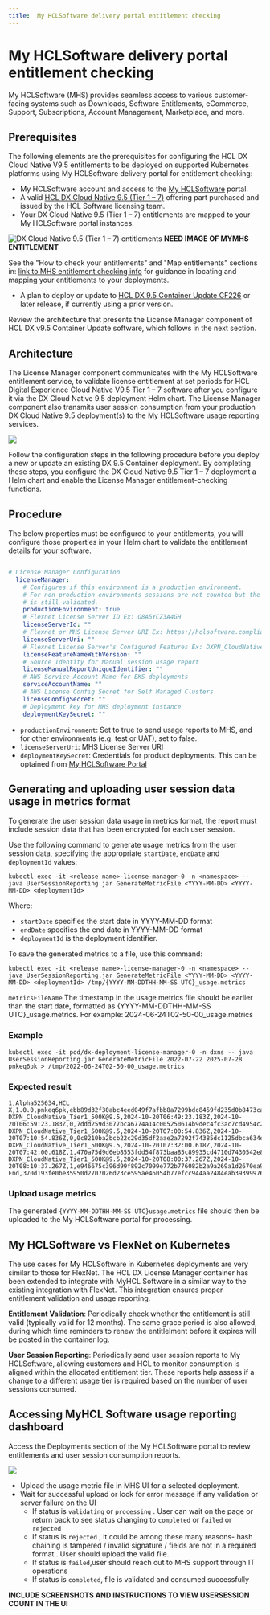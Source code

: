 ```yaml
---
title:  My HCLSoftware delivery portal entitlement checking
---
```


# My HCLSoftware delivery portal entitlement checking
My HCLSoftware (MHS) provides seamless access to various customer-facing systems such as Downloads, Software Entitlements, eCommerce, Support, Subscriptions, Account Management, Marketplace, and more.

## Prerequisites
The following elements are the prerequisites for configuring the HCL DX Cloud Native V9.5 entitlements to be deployed on supported Kubernetes platforms using My HCLSoftware delivery portal for entitlement checking:  

-   My HCLSoftware account and access to the [My HCLSoftware](https://support.hcl-software.com/csm?id=kb_article&sysparm_article=KB0109011) portal.
-   A valid [HCL DX Cloud Native 9.5 (Tier 1 – 7)](https://www.hcltechsw.com/wps/wcm/connect/61f40a7e-d2ca-42d4-b24c-d5adfd4fe54d/HCL+Digital+Experience+Cloud+Native+v9.5.pdf?MOD=AJPERES&CONVERT_TO=url&CACHEID=ROOTWORKSPACE-61f40a7e-d2ca-42d4-b24c-d5adfd4fe54d-n-MmIad) offering part purchased and issued by the HCL Software licensing team.
-   Your DX Cloud Native 9.5 (Tier 1 – 7) entitlements are mapped to your My HCLSoftware portal instances.  
   
   ![DX Cloud Native 9.5 (Tier 1 – 7) entitlements]() **NEED IMAGE OF MYMHS ENTITLEMENT**  

See the "How to check your entitlements" and "Map entitlements" sections in: [link to MHS entitlement checking info]() for guidance in locating and mapping your entitlements to your deployments.
-   A plan to deploy or update to [HCL DX 9.5 Container Update CF226](../../../../whatsnew/cf20/newcf226.md) or later release, if currently using a prior version.

Review the architecture that presents the License Manager component of HCL DX v9.5 Container Update software, which follows in the next section.

## Architecture
The License Manager component communicates with the My HCLSoftware entitlement service, to validate license entitlement at set periods for HCL Digital Experience Cloud Native V9.5 Tier 1 – 7 software after you configure it via the DX Cloud Native 9.5 deployment Helm chart. The License Manager component also transmits user session consumption from your production DX Cloud Native 9.5 deployment(s) to the My HCLSoftware usage reporting services.

![](../../software_licensing_portal/_img/DX_95_container_license_manager_arch_mhs.png) 

Follow the configuration steps in the following procedure before you deploy a new or update an existing DX 9.5 Container deployment. By completing these steps, you configure the DX Cloud Native 9.5 Tier 1 – 7 deployment a Helm chart and enable the License Manager entitlement-checking functions.  

## Procedure
The below properties must be configured to your entitlements, you will configure those properties in your Helm chart to validate the entitlement details for your software.

```yaml

# License Manager Configuration
  licenseManager:
    # Configures if this environment is a production environment.
    # For non production environments sessions are not counted but the license
    # is still validated.
    productionEnvironment: true
    # Flexnet License Server ID Ex: Q8A5YCZ3A4GH
    licenseServerId: ""
    # Flexnet or MHS License Server URI Ex: https://hclsoftware.compliance.flexnetoperations.com
    licenseServerUri: ""
    # Flexnet License Server's Configured Features Ex: DXPN_CloudNative_Tier1_500K@9.5
    licenseFeatureNameWithVersion: ""
    # Source Identity for Manual session usage report
    licenseManualReportUniqueIdentifier: ""
    # AWS Service Account Name for EKS deployments
    serviceAccountName: ""
    # AWS License Config Secret for Self Managed Clusters
    licenseConfigSecret: ""
    # Deployment key for MHS deployment instance
    deploymentKeySecret: ""

```

-   `productionEnvironment`: Set to true to send usage reports to MHS, and for other environments (e.g. test or UAT), set to false.
-   `licenseServerUri`: MHS License Server URI
-   `deploymentKeySecret`: Credentials for product deployments. This can be optained from [My HCLSoftware Portal](https://my.hcltechsw.com/)

## Generating and uploading user session data usage in metrics format
To generate the user session data usage in metrics format, the report must include session data that has been encrypted for each user session.

Use the following command to generate usage metrics from the user session data, specifying the appropriate `startDate`, `endDate` and `deploymentId` values:
```
kubectl exec -it <release name>-license-manager-0 -n <namespace> -- java UserSessionReporting.jar GenerateMetricFile <YYYY-MM-DD> <YYYY-MM-DD> <deploymentId>
```
Where:
-   `startDate` specifies the start date in YYYY-MM-DD format
-   `endDate` specifies the end date in YYYY-MM-DD format
-   `deploymentId` is the deployment identifier.

To save the generated metrics to a file, use this command:

```
kubectl exec -it <release name>-license-manager-0 -n <namespace> -- java UserSessionReporting.jar GenerateMetricFile <YYYY-MM-DD> <YYYY-MM-DD> <deploymentId> /tmp/{YYYY-MM-DDTHH-MM-SS UTC}_usage.metrics
```
`metricsFileName` The timestamp in the usage metrics file should be earlier than the start date, formatted as {YYYY-MM-DDTHH-MM-SS UTC}_usage.metrics. For example: 2024-06-24T02-50-00_usage.metrics

### Example

```
kubectl exec -it pod/dx-deployment-license-manager-0 -n dxns -- java UserSessionReporting.jar GenerateMetricFile 2022-07-22 2025-07-28 pnkeq6pk > /tmp/2022-06-24T02-50-00_usage.metrics
```

### Expected result

```
1,Alpha525634,HCL X,1.0.0,pnkeq6pk,ebb89d32f30abc4eed049f7afbb8a7299bdc8459fd235d0b8473ca22e9457c65
DXPN_CloudNative_Tier1_500K@9.5,2024-10-20T06:49:23.183Z,2024-10-20T06:59:23.183Z,0,7ddd259d3077bca6774a14c005250614b9dec4fc3ac7cd4954c2c4ca0212562d
DXPN_CloudNative_Tier1_500K@9.5,2024-10-20T07:00:54.836Z,2024-10-20T07:10:54.836Z,0,0c8210ba2bcb22c29d35df2aae2a7292f74385dc1125dbca634e9d2ba5affcd5
DXPN_CloudNative_Tier1_500K@9.5,2024-10-20T07:32:00.618Z,2024-10-20T07:42:00.618Z,1,470a75d9d6eb8553fdd54f873baa85c89935cd4710d7430542e8696c3eda20d8
DXPN_CloudNative_Tier1_500K@9.5,2024-10-20T08:00:37.267Z,2024-10-20T08:10:37.267Z,1,e946675c396d99f892c7099e772b776082b2a9a269a1d2670ea9063b61ac43e2
End,370d193fe0be35950d2707026d23ce595ae46054b77efcc944aa2484eab39399976854c58321ba5437b78896908a0b78de6b7ee6db989b0ccd28ce5c58bd9a09
```

### Upload usage metrics
The generated `{YYYY-MM-DDTHH-MM-SS UTC}usage.metrics` file should then be uploaded to the My HCLSoftware portal for processing.

## My HCLSoftware vs FlexNet on Kubernetes
The use cases for My HCLSoftware in Kubernetes deployments are very similar to those for FlexNet. The HCL DX License Manager container has been extended to integrate with MyHCL Software in a similar way to the existing integration with FlexNet. This integration ensures proper entitlement validation and usage reporting.

**Entitlement Validation**: Periodically check whether the entitlement is still valid (typically valid for 12 months). The same grace period is also allowed, during which time reminders to renew the entitlelment before it expires will be posted in the container log.

**User Session Reporting**: Periodically send user session reports to My HCLSoftware, allowing customers and HCL to monitor consumption is aligned within the allocated entitlement tier. These reports help assess if a change to a different usage tier is required based on the number of user sessions consumed.

## Accessing MyHCL Software usage reporting dashboard
Access the Deployments section of the My HCLSoftware portal to review entitlements and user session consumption reports.

![](../../software_licensing_portal/_img/upload_usage_metric_file.png) 

- Upload the usage metric file in MHS UI for a selected deployment.
- Wait for successful upload or look for error message if any validation or server failure on the UI 
  - If status is `validating` or `processing` . User can wait on the page or return back to see status changing to `completed` or `failed` or `rejected`
  - If status is `rejected` , it could be among these many reasons- hash chaining is tampered / invalid signature / fields are not in a required format . User should upload the valid file.
  - If status is `failed`,user should reach out to MHS support through IT operations
  - If status is `completed`, file is validated and consumed successfully 

**INCLUDE SCREENSHOTS AND INSTRUCTIONS TO VIEW USERSESSION COUNT IN THE UI**
